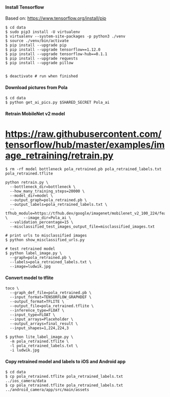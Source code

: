 #### Install Tensorflow
Based on: https://www.tensorflow.org/install/pip
```
$ cd data
$ sudo pip3 install -U virtualenv
$ virtualenv --system-site-packages -p python3 ./venv
$ source ./venv/bin/activate
$ pip install --upgrade pip
$ pip install --upgrade tensorflow==1.12.0
$ pip install --upgrade tensorflow-hub==0.1.1
$ pip install --upgrade requests
$ pip install --upgrade pillow


$ deactivate # run when finished
```

#### Download pictures from Pola
```
$ cd data
$ python get_ai_pics.py $SHARED_SECRET Pola_ai
```

#### Retrain MobileNet v2 model
# https://raw.githubusercontent.com/tensorflow/hub/master/examples/image_retraining/retrain.py
```
$ rm -rf model bottleneck pola_retrained.pb pola_retrained_labels.txt pola_retrained.tflite

python retrain.py \
  --bottleneck_dir=bottleneck \
  --how_many_training_steps=20000 \
  --model_dir=model \
  --output_graph=pola_retrained.pb \
  --output_labels=pola_retrained_labels.txt \
  --tfhub_module=https://tfhub.dev/google/imagenet/mobilenet_v2_100_224/feature_vector/2 \       --image_dir=Pola_ai \
  --validation_percentage=15 \
  --misclassified_test_images_output_file=misclassified_images.txt

# print urls to misclassified images
$ python show_misclassified_urls.py

# test retrained model  
$ python label_image.py \
  --graph=pola_retrained.pb \
  --labels=pola_retrained_labels.txt \
  --image=ludwik.jpg
```

#### Convert model to tflite
```
toco \
  --graph_def_file=pola_retrained.pb \
  --input_format=TENSORFLOW_GRAPHDEF \
  --output_format=TFLITE \
  --output_file=pola_retrained.tflite \
  --inference_type=FLOAT \
  --input_type=FLOAT \
  --input_arrays=Placeholder \
  --output_arrays=final_result \
  --input_shapes=1,224,224,3

$ python lite_label_image.py \
  -m pola_retrained.tflite \
  -l pola_retrained_labels.txt \
  -i ludwik.jpg
```

#### Copy retrained model and labels to iOS and Android app
```
$ cd data
$ cp pola_retrained.tflite pola_retrained_labels.txt ../ios_camera/data
$ cp pola_retrained.tflite pola_retrained_labels.txt ../android_camera/app/src/main/assets
```
